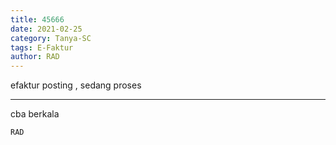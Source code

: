 ```yaml
---
title: 45666
date: 2021-02-25
category: Tanya-SC
tags: E-Faktur
author: RAD
---
```


efaktur posting , sedang proses

---

cba berkala

`RAD`

